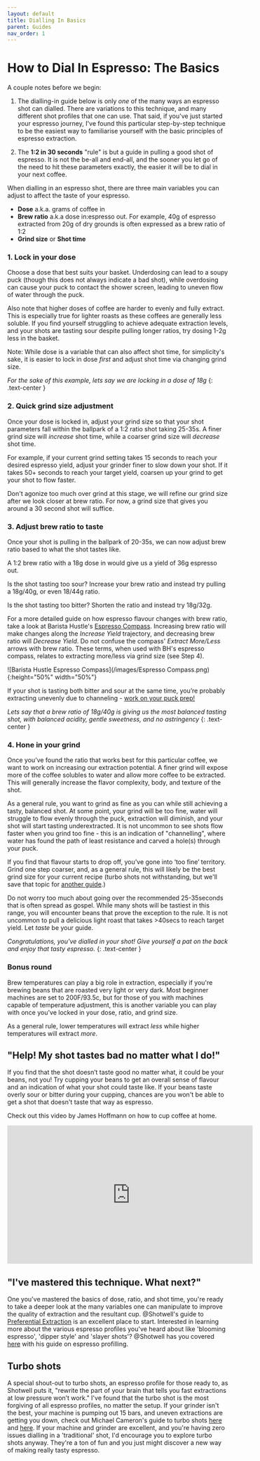 ```yaml
---
layout: default
title: Dialling In Basics
parent: Guides
nav_order: 1
---
```


# How to Dial In Espresso: The Basics


A couple notes before we begin:

1) The dialling-in guide below is only *one* of the many ways an espresso shot can dialled. There are variations to this technique, and many different shot profiles that one can use. That said, if you've just started your espresso journey, I've found this particular step-by-step technique to be the easiest way to familiarise yourself with the basic principles of espresso extraction.

3) The **1:2 in 30 seconds** "rule" is but a guide in pulling a good shot of espresso. It is not the be-all and end-all, and the sooner you let go of the need to hit these parameters exactly, the easier it will be to dial in your next coffee.


When dialling in an espresso shot, there are three main variables you can adjust to affect the taste of your espresso.
- **Dose** a.k.a. grams of coffee in
- **Brew ratio** a.k.a dose in:espresso out. For example, 40g of espresso extracted from 20g of dry grounds is often expressed as a brew ratio of 1:2
- **Grind size** or **Shot time**

### 1. Lock in your dose
Choose a dose that best suits your basket. Underdosing can lead to a soupy puck (though this does not always indicate a bad shot), while overdosing can cause your puck to contact the shower screen, leading to uneven flow of water through the puck.

Also note that higher doses of coffee are harder to evenly and fully extract. This is especially true for lighter roasts as these coffees are generally less soluble. If you find yourself struggling to achieve adequate extraction levels, and your shots are tasting sour despite pulling longer ratios, try dosing 1-2g less in the basket.

Note: While dose is a variable that can also affect shot time, for simplicity's sake, it is easier to lock in dose *first* and adjust shot time via changing grind size.

_For the sake of this example, lets say we are locking in a dose of 18g_
{: .text-center }

### 2. Quick grind size adjustment
Once your dose is locked in, adjust your grind size so that your shot parameters fall within the ballpark of a 1:2 ratio shot taking 25-35s. A finer grind size will _increase_ shot time, while a coarser grind size will _decrease_ shot time. 

For example, if your current grind setting takes 15 seconds to reach your desired espresso yield, adjust your grinder finer to slow down your shot. If it takes 50+ seconds to reach your target yield, coarsen up your grind to get your shot to flow faster.  

Don't agonize too much over grind at this stage, we will refine our grind size after we look closer at brew ratio. For now, a grind size that gives you around a 30 second shot will suffice.

### 3. Adjust brew ratio to taste
Once your shot is pulling in the ballpark of 20-35s, we can now adjust brew ratio based to what the shot tastes like.

A 1:2 brew ratio with a 18g dose in would give us a yield of 36g espresso out.

Is the shot tasting too sour? Increase your brew ratio and instead try pulling a 18g/40g, or even 18/44g ratio.

Is the shot tasting too bitter? Shorten the ratio and instead try 18g/32g.

For a more detailed guide on how espresso flavour changes with brew ratio, take a look at Barista Hustle's [Espresso Compass](https://www.baristahustle.com/blog/the-espresso-compass/). Increasing brew ratio will make changes along the _Increase Yield_ trajectory, and decreasing brew ratio will _Decrease Yield_. 
Do not confuse the compass' _Extract More/Less_ arrows with brew ratio. These terms, when used with BH's espresso compass, relates to extracting more/less via grind size (see Step 4). 

![Barista Hustle Espresso Compass](/images/Espresso Compass.png){:height="50%" width="50%"}

If your shot is tasting both bitter and sour at the same time, you’re probably extracting unevenly due to channeling - [work on your puck prep!](/guides/puckprep)

_Lets say that a brew ratio of 18g/40g is giving us the most balanced tasting shot, with balanced acidity, gentle sweetness, and no astringency_
{: .text-center }

### 4. Hone in your grind
Once you’ve found the ratio that works best for this particular coffee, we want to work on increasing our extraction potential. A finer grind will expose more of the coffee solubles to water and allow more coffee to be extracted. This will generally increase the flavor complexity, body, and texture of the shot. 

As a general rule, you want to grind as fine as you can while still achieving a tasty, balanced shot. At some point, your grind will be too fine, water will struggle to flow evenly through the puck, extraction will diminish, and your shot will start tasting underextracted. It is not uncommon to see shots flow faster when you grind too fine - this is an indication of "channelling", where water has found the path of least resistance and carved a hole(s) through your puck.

If you find that flavour starts to drop off, you’ve gone into ‘too fine’ territory. Grind one step coarser, and, as a general rule, this will likely be the best grind size for your current recipe (turbo shots not withstanding, but we'll save that topic for [another guide](https://espressoaf.com/guides/profiling.html).)

Do not worry too much about going over the recommended 25-35seconds that is often spread as gospel. While many shots will be tastiest in this range, you will encounter beans that prove the exception to the rule. It is not uncommon to pull a delicious light roast that takes >40secs to reach target yield. Let _taste_ be your guide. 

_Congratulations, you've dialled in your shot! Give yourself a pat on the back and enjoy that tasty espresso._
{: .text-center }

### Bonus round
Brew temperatures can play a big role in extraction, especially if you're brewing beans that are roasted very light or very dark. Most beginner machines are set to 200F/93.5c, but for those of you with machines capable of temperature adjustment, this is another variable you can play with once you've locked in your dose, ratio, and grind size.

As a general rule, lower temperatures will extract *less* while higher temperatures will extract *more*.

## "Help! My shot tastes bad no matter what I do!"

If you find that the shot doesn’t taste good no matter what, it could be your beans, not you! Try cupping your beans to get an overall sense of flavour and an indication of what your shot could taste like. If your beans taste overly sour or bitter during your cupping, chances are you won't be able to get a shot that doesn't taste that way as espresso.

Check out this video by James Hoffmann on how to cup coffee at home.
<iframe width="560" height="315" src="https://www.youtube.com/embed/cSEgP4VNynQ" frameborder="0" allow="accelerometer; autoplay; clipboard-write; encrypted-media; gyroscope; picture-in-picture" allowfullscreen></iframe>

## "I've mastered this technique. What next?"

One you've mastered the basics of dose, ratio, and shot time, you're ready to take a deeper look at the many variables one can manipulate to improve the quality of extraction and the resultant cup. @Shotwell's guide to [Preferential Extraction](https://espressoaf.com/guides/preferential-extraction.html) is an excellent place to start. Interested in learning more about the various espresso profiles you've heard about like 'blooming espresso', 'dipper style' and 'slayer shots'? @Shotwell has you covered [here](https://espressoaf.com/guides/profiling.html) with his guide on espresso profilling. 

## Turbo shots
A special shout-out to turbo shots, an espresso profile for those ready to, as Shotwell puts it, "rewrite the part of your brain that tells you fast extractions at low pressure won’t work." I've found that the turbo shot is the most forgiving of all espresso profiles, no matter the setup. If your grinder isn't the best, your machine is pumping out 15 bars, and uneven extractions are getting you down, check out Michael Cameron's guide to turbo shots [here](https://strivefortone.com/2020/09/19/low-pressure-turbo-shots-and-the-perfect-espresso/) and [here](https://www.instagram.com/p/CQ72sUGBopZ/). If your machine and grinder are excellent, and you're having zero issues dialling in a 'traditional' shot, I'd encourage you to explore turbo shots anyway. They're a ton of fun and you just might discover a new way of making really tasty espresso. 
